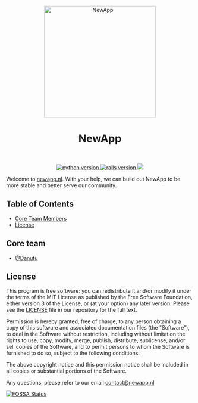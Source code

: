 <div align="center">
  <br>
  <img alt="NewApp" src="https://newapp.nl/static/logo.svg" width="300px">
  <h1>NewApp</h1>
</div>
<br>
<p align="center">
  <a href="https://www.python.org/">
    <img src="https://img.shields.io/badge/python-v3.7-blue.svg" alt="python version">
  </a>
  <a href="#">
    <img src="https://img.shields.io/badge/build-passing-brightgreen.svg" alt="rails version">
  </a>
<a href="https://app.fossa.io/projects/git%2Bgithub.com%2FDanutu89%2FNewApp?ref=badge_shield" alt="FOSSA Status"><img src="https://app.fossa.io/api/projects/git%2Bgithub.com%2FDanutu89%2FNewApp.svg?type=shield"/></a>
</p>

Welcome to [newapp.nl](https://newapp.nl). With your help, we can build out NewApp to be more stable and better serve our community.

## Table of Contents

- [Core Team Members](#core-team)
- [License](#license)

## Core team

- [@Danutu](https://newapp.nl/user/danutu/id%3D2)

## License

This program is free software: you can redistribute it and/or modify it under the terms of the MIT License as published by the Free Software Foundation, either version 3 of the License, or (at your option) any later version. Please see the [LICENSE](./LICENSE.md) file in our repository for the full text.

Permission is hereby granted, free of charge, to any person obtaining a copy of this software and associated documentation files (the "Software"), to deal in the Software without restriction, including without limitation the rights to use, copy, modify, merge, publish, distribute, sublicense, and/or sell copies of the Software, and to permit persons to whom the Software is furnished to do so, subject to the following conditions:

The above copyright notice and this permission notice shall be included in all copies or substantial portions of the Software.

Any questions, please refer to our email contact@newapp.nl

[![FOSSA Status](https://app.fossa.io/api/projects/git%2Bgithub.com%2FDanutu89%2FNewApp.svg?type=large)](https://app.fossa.io/projects/git%2Bgithub.com%2FDanutu89%2FNewApp?ref=badge_large)